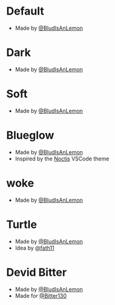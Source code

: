 # Default
- Made by [@BludIsAnLemon](https://github.com/BludIsAnLemon)

# Dark
- Made by [@BludIsAnLemon](https://github.com/BludIsAnLemon)

# Soft
- Made by [@BludIsAnLemon](https://github.com/BludIsAnLemon)

# Blueglow
- Made by [@BludIsAnLemon](https://github.com/BludIsAnLemon)
- Inspired by the [Noctis](https://vscodethemes.com/e/liviuschera.noctis/noctis-hibernus) VSCode theme

# woke
- Made by [@BludIsAnLemon](https://github.com/BludIsAnLemon)

# Turtle
- Made by [@BludIsAnLemon](https://github.com/BludIsAnLemon)
- Idea by [@fath11](https://github.com/fath11)

# Devid Bitter
- Made by [@BludIsAnLemon](https://github.com/BludIsAnLemon)
- Made for [@Bitter130](https://github.com/Bitter130)